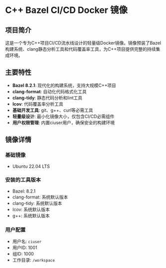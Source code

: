 # C++ Bazel CI/CD Docker 镜像

## 项目简介

这是一个专为C++项目CI/CD流水线设计的轻量级Docker镜像。镜像预装了Bazel构建系统、clang静态分析工具和代码覆盖率工具，为C++项目提供完整的持续集成环境。

## 主要特性

- **Bazel 8.2.1**: 现代化的构建系统，支持大规模C++项目
- **clang-format**: 自动化代码格式化工具
- **clang-tidy**: 静态代码分析和lint工具
- **lcov**: 代码覆盖率分析工具
- **基础开发工具**: git、g++、curl等必需工具
- **轻量级设计**: 最小化镜像大小，仅包含CI/CD必需组件
- **用户权限管理**: 内置ciuser用户，确保安全的构建环境

## 镜像详情

### 基础镜像
- Ubuntu 22.04 LTS

### 安装的工具版本
- Bazel: 8.2.1
- clang-format: 系统默认版本
- clang-tidy: 系统默认版本
- lcov: 系统默认版本
- g++: 系统默认版本

### 用户配置
- 用户名: `ciuser`
- 用户ID: 1001
- 组ID: 1000
- 工作目录: `/workspace`
